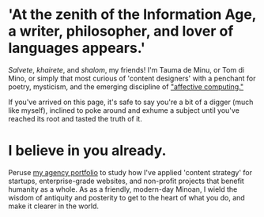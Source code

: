 # 'At the zenith of the Information Age, a writer, philosopher, and lover of languages appears.' 

*Salvete*, *khairete*, and *shalom*, my friends! I'm Tauma de Minu, or Tom di Mino, or simply that most curious of 'content designers' with a penchant for poetry, mysticism, and the emerging discipline of ["affective computing."](https://arxiv.org/abs/2302.09582) 

If you've arrived on this page, it's safe to say you're a bit of a digger (much like myself), inclined to poke around and exhume a subject until you've reached its root and tasted the truth of it. 

# I believe in you already.

Peruse [my agency portfolio](https://www.minoanmystery.org) to study how I've applied 'content strategy' for startups, enterprise-grade websites, and non-profit projects that benefit humanity as a whole. As as a friendly, modern-day Minoan, I wield the wisdom of antiquity and posterity to get to the heart of what you do, and make it clearer in the world.  
